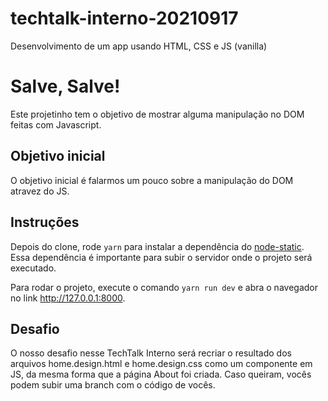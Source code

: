 # techtalk-interno-20210917
Desenvolvimento de um app usando HTML, CSS e JS (vanilla)

# Salve, Salve! #
Este projetinho tem o objetivo de mostrar alguma manipulação no DOM feitas com Javascript.

## Objetivo inicial ##
O objetivo inicial é falarmos um pouco sobre a manipulação do DOM atravez do JS.

## Instruções ##
Depois do clone, rode `yarn` para instalar a dependência do [node-static](https://www.npmjs.com/package/node-static).
Essa dependência é importante para subir o servidor onde o projeto será executado.

Para rodar o projeto, execute o comando `yarn run dev` e abra o navegador no link http://127.0.0.1:8000.

## Desafio ##
O nosso desafio nesse TechTalk Interno será recriar o resultado dos arquivos home.design.html e home.design.css como um componente em JS, da mesma forma que a página About foi criada.
Caso queiram, vocês podem subir uma branch com o código de vocês.

